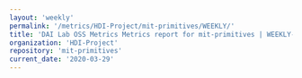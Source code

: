 ```yaml
---
layout: 'weekly'
permalink: '/metrics/HDI-Project/mit-primitives/WEEKLY/'
title: 'DAI Lab OSS Metrics Metrics report for mit-primitives | WEEKLY-REPORT-2020-03-29'
organization: 'HDI-Project'
repository: 'mit-primitives'
current_date: '2020-03-29'
---
```

